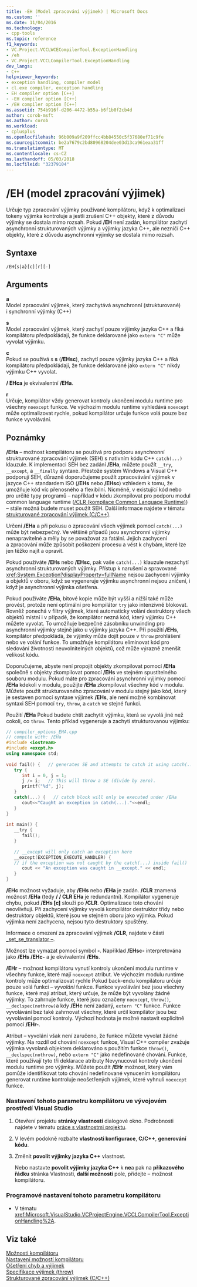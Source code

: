 ```yaml
---
title: -EH (Model zpracování výjimek) | Microsoft Docs
ms.custom: ''
ms.date: 11/04/2016
ms.technology:
- cpp-tools
ms.topic: reference
f1_keywords:
- VC.Project.VCCLWCECompilerTool.ExceptionHandling
- /eh
- VC.Project.VCCLCompilerTool.ExceptionHandling
dev_langs:
- C++
helpviewer_keywords:
- exception handling, compiler model
- cl.exe compiler, exception handling
- EH compiler option [C++]
- -EH compiler option [C++]
- /EH compiler option [C++]
ms.assetid: 754b916f-d206-4472-b55a-b6f1b0f2cb4d
author: corob-msft
ms.author: corob
ms.workload:
- cplusplus
ms.openlocfilehash: 96b009a9f209ffcc4bb84550c5f37680ef71c9fe
ms.sourcegitcommit: be2a7679c2bd80968204dee03d13ca961eaa31ff
ms.translationtype: MT
ms.contentlocale: cs-CZ
ms.lasthandoff: 05/03/2018
ms.locfileid: "32379104"
---
```

# <a name="eh-exception-handling-model"></a>/EH (model zpracování výjimek)
Určuje typ zpracování výjimky používané kompilátoru, když k optimalizaci tokeny výjimka kontroluje a jestli zrušení C++ objekty, které z důvodu výjimky se dostala mimo rozsah. Pokud **/EH** není zadán, kompilátor zachytí asynchronní strukturovaných výjimky a výjimky jazyka C++, ale nezničí C++ objekty, které z důvodu asynchronní výjimky se dostala mimo rozsah.  
  
## <a name="syntax"></a>Syntaxe  
  
```  
/EH{s|a}[c][r][-]  
```  
  
## <a name="arguments"></a>Arguments  
 **a**  
 Model zpracování výjimek, který zachytává asynchronní (strukturované) i synchronní výjimky (C++)  
  
 **s**  
 Model zpracování výjimek, který zachytí pouze výjimky jazyka C++ a říká kompilátoru předpokládají, že funkce deklarované jako `extern "C"` může vyvolat výjimku.  
  
 **c**  
 Pokud se používá s **s** (**/EHsc**), zachytí pouze výjimky jazyka C++ a říká kompilátoru předpokládají, že funkce deklarované jako `extern "C"` nikdy výjimku C++ vyvolat.  
  
 **/ EHca** je ekvivalentní **/EHa**.  
  
 **r**  
 Určuje, kompilátor vždy generovat kontroly ukončení modulu runtime pro všechny `noexcept` funkce. Ve výchozím modulu runtime vyhledává `noexcept` může optimalizovat rychle, pokud kompilátor určuje funkce volá pouze bez funkce vyvolávání.  
  
## <a name="remarks"></a>Poznámky  
 **/EHa** – možnost kompilátoru se používá pro podporu asynchronní strukturované zpracování výjimek (SEH) s nativním kódu C++ `catch(...)` klauzule. K implementaci SEH bez zadání **/EHa**, můžete použít `__try`, `__except`, a `__finally` syntaxe. Přestože systém Windows a Visual C++ podporují SEH, důrazně doporučujeme použít zpracovávání výjimek v jazyce C++ standardem ISO (**/EHs** nebo **/EHsc**) vzhledem k tomu, že umožňuje kód víc přenosného a flexibilní. Nicméně, v existující kód nebo pro určité typy programů – například v kódu zkompilovat pro podporu modul common language runtime ([/CLR (kompilace Common Language Runtime)](../../build/reference/clr-common-language-runtime-compilation.md)) – stále možná budete muset použít SEH. Další informace najdete v tématu [strukturované zpracování výjimek (C/C++)](../../cpp/structured-exception-handling-c-cpp.md).  
  
 Určení **/EHa** a při pokusu o zpracování všech výjimek pomocí `catch(...)` může být nebezpečný. Ve většině případů jsou asynchronní výjimky nenapravitelné a měly by se považovat za fatální. Jejich zachycení a zpracování může způsobit poškození procesu a vést k chybám, které lze jen těžko najít a opravit.  
  
 Pokud používáte **/EHs** nebo **/EHsc**, pak vaše `catch(...)` klauzule nezachytí asynchronní strukturovaných výjimky. Přístup k narušení a spravované <xref:System.Exception?displayProperty=fullName> nejsou zachycení výjimky a objektů v oboru, když se vygeneruje výjimku asynchronní nejsou zničení, i když je asynchronní výjimka ošetřena.  
  
 Pokud používáte **/EHa**, bitové kopie může být vyšší a nižší také může provést, protože není optimální pro kompilátor `try` jako intenzivně blokovat. Rovněž ponechá v filtry výjimek, které automaticky volání destruktory všech objektů místní i v případě, že kompilátor nezná kód, který výjimku C++ můžete vyvolat. To umožňuje bezpečné zásobníku unwinding pro asynchronní výjimky stejně jako u výjimky jazyka C++. Při použití **/EHs**, kompilátor předpokládá, že výjimky může dojít pouze v `throw` prohlášení nebo ve volání funkce. To umožňuje kompilátoru eliminovat kód pro sledování životnosti neuvolnitelných objektů, což může výrazně zmenšit velikost kódu.  
  
 Doporučujeme, abyste není propojit objekty zkompilovat pomocí **/EHa** společně s objekty zkompilovat pomocí **/EHs** ve stejném spustitelného souboru modulu. Pokud máte pro zpracování asynchronní výjimky pomocí **/EHa** kdekoli v modulu, použijte **/EHa** zkompilovat všechny kód v modulu. Můžete použít strukturovaného zpracování v modulu stejný jako kód, který je sestaven pomocí syntaxe výjimek **/EHs**, ale není možné kombinovat syntaxi SEH pomocí `try`, `throw`, a `catch` ve stejné funkci.  
  
 Použití **/EHa** Pokud budete chtít zachytit výjimku, která se vyvolá jiné než cokoli, co `throw`. Tento příklad vygeneruje a zachytí strukturovanou výjimku:  
  
```cpp  
// compiler_options_EHA.cpp  
// compile with: /EHa  
#include <iostream>  
#include <excpt.h>  
using namespace std;  
  
void fail() {   // generates SE and attempts to catch it using catch(...)  
   try {  
      int i = 0, j = 1;  
      j /= i;   // This will throw a SE (divide by zero).  
      printf("%d", j);   
   }  
   catch(...) {   // catch block will only be executed under /EHa  
      cout<<"Caught an exception in catch(...)."<<endl;  
   }  
}  
  
int main() {  
   __try {  
      fail();   
   }  
  
   // __except will only catch an exception here  
   __except(EXCEPTION_EXECUTE_HANDLER) {     
   // if the exception was not caught by the catch(...) inside fail()  
      cout << "An exception was caught in __except." << endl;  
   }  
}  
```  
  
 **/EHc** možnost vyžaduje, aby **/EHs** nebo **/EHa** je zadán. **/CLR** znamená možnost **/EHa** (tedy **/ / CLR EHa** je redundantní). Kompilátor vygeneruje chybu, pokud **/EHs [c]** slouží po **/CLR**. Optimalizace toto chování neovlivňují. Při zachycení výjimky vyvolá kompilátor destruktor třídy nebo destruktory objektů, které jsou ve stejném oboru jako výjimka. Pokud výjimka není zachycena, nejsou tyto destruktory spuštěny.  
  
 Informace o omezení za zpracování výjimek **/CLR**, najdete v části [_set_se_translator –](../../c-runtime-library/reference/set-se-translator.md).  
  
 Možnost lze vymazat pomocí symbol **-**. Například **/EHsc-** interpretována jako **/EHs /EHc-** a je ekvivalentní **/EHs**.  
  
 **/EHr** – možnost kompilátoru vynutí kontroly ukončení modulu runtime v všechny funkce, které mají `noexcept` atribut. Ve výchozím modulu runtime kontroly může optimalizovat rychle Pokud back-endu kompilátoru určuje pouze volá funkci *– vyvolání* funkce. Funkce vyvolávání bez jsou všechny funkce, které mají atribut, který určuje, že může být vyvolány žádné výjimky. To zahrnuje funkce, které jsou označeny `noexcept`, `throw()`, `__declspec(nothrow)`a kdy **/EHc** není zadaný, `extern "C"` funkce. Funkce vyvolávání bez také zahrnovat všechny, které určil kompilátor jsou bez vyvolávání pomocí kontroly. Výchozí hodnota je možné nastavit explicitně pomocí **/EHr-**.  
  
 Atribut – vyvolání však není zaručeno, že funkce můžete vyvolat žádné výjimky. Na rozdíl od chování `noexcept` funkce, Visual C++ compiler zvažuje výjimka vyvolaná objektem deklarováno s použitím funkce `throw()`, `__declspec(nothrow)`, nebo `extern "C"` jako nedefinované chování. Funkce, které používají tyto tři deklarace atributy Nevynucovat kontroly ukončení modulu runtime pro výjimky. Můžete použít **/EHr** možnost, který vám pomůže identifikovat toto chování nedefinované vynucením kompilátoru generovat runtime kontroluje neošetřených výjimek, které vyhnuli `noexcept` funkce.  
  
### <a name="to-set-this-compiler-option-in-the-visual-studio-development-environment"></a>Nastavení tohoto parametru kompilátoru ve vývojovém prostředí Visual Studio  
  
1.  Otevření projektu **stránky vlastností** dialogové okno. Podrobnosti najdete v tématu [práce s vlastnostmi projektu](../../ide/working-with-project-properties.md).  
  
2.  V levém podokně rozbalte **vlastnosti konfigurace**, **C/C++**, **generování kódu**.  
  
3.  Změnit **povolit výjimky jazyka C++** vlastnost.  
  
     Nebo nastavte **povolit výjimky jazyka C++** k **ne**a pak na **příkazového řádku** stránka Vlastnosti, **další možnosti** pole, přidejte – možnost kompilátoru.  
  
### <a name="to-set-this-compiler-option-programmatically"></a>Programové nastavení tohoto parametru kompilátoru  
  
-   V tématu <xref:Microsoft.VisualStudio.VCProjectEngine.VCCLCompilerTool.ExceptionHandling%2A>.  
  
## <a name="see-also"></a>Viz také  
 [Možnosti kompilátoru](../../build/reference/compiler-options.md)   
 [Nastavení možností kompilátoru](../../build/reference/setting-compiler-options.md)   
 [Ošetření chyb a výjimek](../../cpp/errors-and-exception-handling-modern-cpp.md)   
 [Specifikace výjimek (throw)](../../cpp/exception-specifications-throw-cpp.md)   
 [Strukturované zpracování výjimek (C/C++)](../../cpp/structured-exception-handling-c-cpp.md)